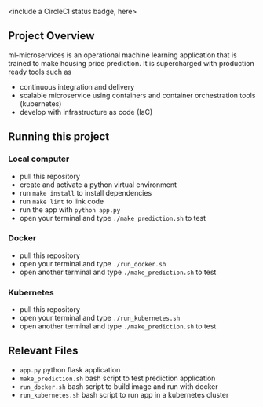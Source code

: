 <include a CircleCI status badge, here>

## Project Overview
ml-microservices is an operational machine learning application that is trained to make housing price prediction. It is supercharged with production ready tools such as
- continuous integration and delivery
- scalable microservice using containers and container orchestration tools (kubernetes)
- develop with infrastructure as code (IaC)

## Running this project
### Local computer
- pull this repository
- create and activate a python virtual environment
- run `make install` to install dependencies
- run `make lint` to link code
- run the app with `python app.py`
- open your terminal and type `./make_prediction.sh` to test

### Docker
- pull this repository
- open your terminal and type `./run_docker.sh`
- open another terminal and type `./make_prediction.sh` to test

### Kubernetes
- pull this repository
- open your terminal and type `./run_kubernetes.sh`
- open another terminal and type `./make_prediction.sh` to test

## Relevant Files
- `app.py` python flask application
- `make_prediction.sh` bash script to test prediction application
- `run_docker.sh` bash script to build image and run with docker
- `run_kubernetes.sh` bash script to run app in a kubernetes cluster